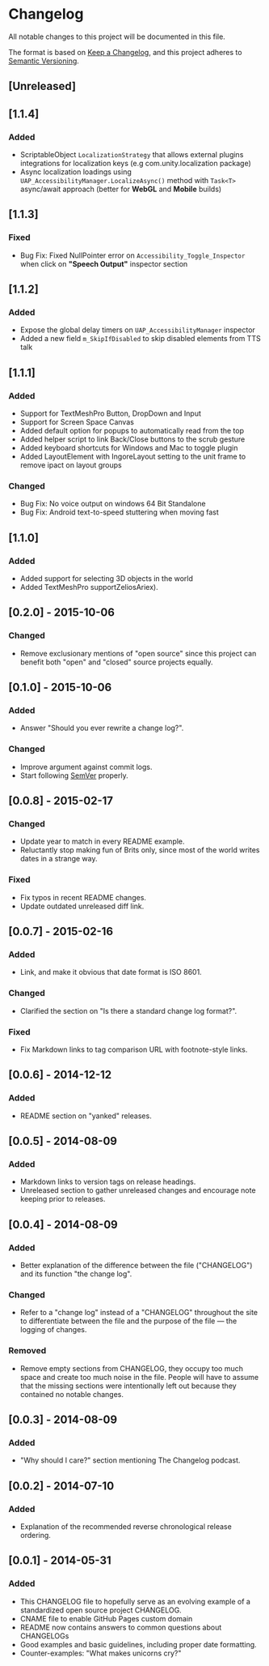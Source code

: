 # Changelog
All notable changes to this project will be documented in this file.

The format is based on [Keep a Changelog](https://keepachangelog.com/en/1.0.0/),
and this project adheres to [Semantic Versioning](https://semver.org/spec/v2.0.0.html).

## [Unreleased]

## [1.1.4]
### Added
- ScriptableObject `LocalizationStrategy` that allows external plugins integrations for localization keys (e.g com.unity.localization package)
- Async localization loadings using `UAP_AccessibilityManager.LocalizeAsync()` method with `Task<T>` async/await approach (better for **WebGL** and **Mobile** builds)

## [1.1.3]
### Fixed
- Bug Fix: Fixed NullPointer error on `Accessibility_Toggle_Inspector` when click on **"Speech Output"** inspector section

## [1.1.2]
### Added
- Expose the global delay timers on `UAP_AccessibilityManager` inspector
- Added a new field `m_SkipIfDisabled` to skip disabled elements from TTS talk

## [1.1.1]
### Added
- Support for TextMeshPro Button, DropDown and Input
- Support for Screen Space Canvas
- Added default option for popups to automatically read from the top
- Added helper script to link Back/Close buttons to the scrub gesture
- Added keyboard shortcuts for Windows and Mac to toggle plugin
- Added LayoutElement with IngoreLayout setting to the unit frame to remove ipact on layout groups

### Changed
- Bug Fix: No voice output on windows 64 Bit Standalone
- Bug Fix: Android text-to-speed stuttering when moving fast

## [1.1.0]
### Added
 - Added support for selecting 3D objects in the world
 - Added TextMeshPro supportZeliosAriex).

## [0.2.0] - 2015-10-06
### Changed
- Remove exclusionary mentions of "open source" since this project can
benefit both "open" and "closed" source projects equally.

## [0.1.0] - 2015-10-06
### Added
- Answer "Should you ever rewrite a change log?".

### Changed
- Improve argument against commit logs.
- Start following [SemVer](https://semver.org) properly.

## [0.0.8] - 2015-02-17
### Changed
- Update year to match in every README example.
- Reluctantly stop making fun of Brits only, since most of the world
  writes dates in a strange way.

### Fixed
- Fix typos in recent README changes.
- Update outdated unreleased diff link.

## [0.0.7] - 2015-02-16
### Added
- Link, and make it obvious that date format is ISO 8601.

### Changed
- Clarified the section on "Is there a standard change log format?".

### Fixed
- Fix Markdown links to tag comparison URL with footnote-style links.

## [0.0.6] - 2014-12-12
### Added
- README section on "yanked" releases.

## [0.0.5] - 2014-08-09
### Added
- Markdown links to version tags on release headings.
- Unreleased section to gather unreleased changes and encourage note
keeping prior to releases.

## [0.0.4] - 2014-08-09
### Added
- Better explanation of the difference between the file ("CHANGELOG")
and its function "the change log".

### Changed
- Refer to a "change log" instead of a "CHANGELOG" throughout the site
to differentiate between the file and the purpose of the file — the
logging of changes.

### Removed
- Remove empty sections from CHANGELOG, they occupy too much space and
create too much noise in the file. People will have to assume that the
missing sections were intentionally left out because they contained no
notable changes.

## [0.0.3] - 2014-08-09
### Added
- "Why should I care?" section mentioning The Changelog podcast.

## [0.0.2] - 2014-07-10
### Added
- Explanation of the recommended reverse chronological release ordering.

## [0.0.1] - 2014-05-31
### Added
- This CHANGELOG file to hopefully serve as an evolving example of a
  standardized open source project CHANGELOG.
- CNAME file to enable GitHub Pages custom domain
- README now contains answers to common questions about CHANGELOGs
- Good examples and basic guidelines, including proper date formatting.
- Counter-examples: "What makes unicorns cry?"